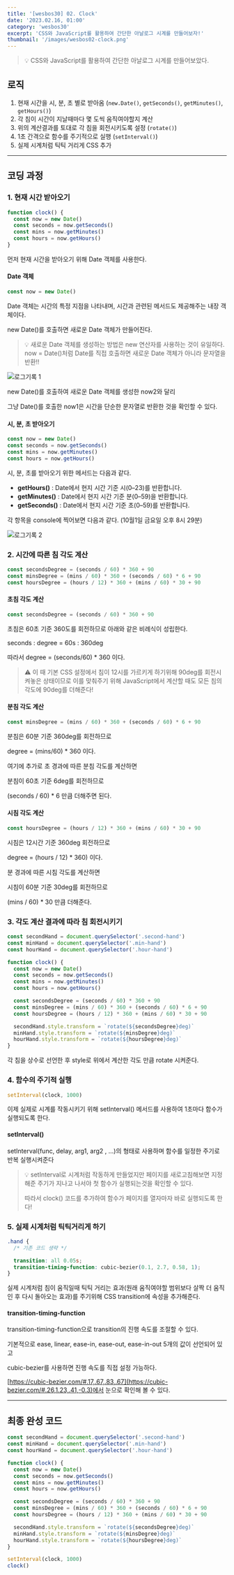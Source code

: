 ```yaml
---
title: '[wesbos30] 02. Clock'
date: '2023.02.16, 01:00'
category: 'wesbos30'
excerpt: 'CSS와 JavaScript를 활용하여 간단한 아날로그 시계를 만들어보자!'
thumbnail: '/images/wesbos02-clock.png'
---
```


> 💡 CSS와 JavaScript를 활용하여 간단한 아날로그 시계를 만들어보았다.

## 로직

1. 현재 시간을 시, 분, 초 별로 받아옴 (`new.Date()`, `getSeconds()`, `getMinutes()`, `getHours()`)</br>
2. 각 침이 시간이 지날때마다 몇 도씩 움직여야할지 계산</br>
3. 위의 계산결과를 토대로 각 침을 회전시키도록 설정 (`rotate()`)</br>
4. 1초 간격으로 함수를 주기적으로 실행 (`setInterval()`)</br>
5. 실제 시계처럼 틱틱 거리게 CSS 추가</br>

---

## 코딩 과정

### 1. 현재 시간 받아오기

```jsx
function clock() {
  const now = new Date()
  const seconds = now.getSeconds()
  const mins = now.getMinutes()
  const hours = now.getHours()
}
```

먼저 현재 시간을 받아오기 위해 Date 객체를 사용한다.

#### Date 객체

```jsx
const now = new Date()
```

Date 객체는 시간의 특정 지점을 나타내며, 시간과 관련된 메서드도 제공해주는 내장 객체이다.

new Date()를 호출하면 새로운 Date 객체가 만들어진다.

> 💡 새로운 Date 객체를 생성하는 방법은 new 연산자를 사용하는 것이 유일하다.
> now = Date()처럼 Date를 직접 호출하면 새로운 Date 객체가 아니라 문자열을 반환!!

![로그기록 1](https://user-images.githubusercontent.com/87363422/156237712-9a67ff01-73ad-40cb-9ea3-182f8853bdf6.png)

new Date()를 호출하여 새로운 Date 객체를 생성한 now2와 달리

그냥 Date()를 호출한 now1은 시간을 단순한 문자열로 반환한 것을 확인할 수 있다.

#### 시, 분, 초 받아오기

```jsx
const now = new Date()
const seconds = now.getSeconds()
const mins = now.getMinutes()
const hours = now.getHours()
```

시, 분, 초를 받아오기 위한 메서드는 다음과 같다.

- **getHours()** : Date에서 현지 시간 기준 시(0–23)를 반환합니다.
- **getMinutes()** : Date에서 현지 시간 기준 분(0–59)을 반환합니다.
- **getSeconds()** : Date에서 현지 시간 기준 초(0–59)를 반환합니다.

각 항목을 console에 찍어보면 다음과 같다. (10월1일 금요일 오후 8시 29분)

![로그기록 2](https://user-images.githubusercontent.com/87363422/156191799-d9687ad7-bb67-499c-8661-9fb93d5f41fd.png)

### 2. 시간에 따른 침 각도 계산

```jsx
const secondsDegree = (seconds / 60) * 360 + 90
const minsDegree = (mins / 60) * 360 + (seconds / 60) * 6 + 90
const hoursDegree = (hours / 12) * 360 + (mins / 60) * 30 + 90
```

#### 초침 각도 계산

```jsx
const secondsDegree = (seconds / 60) * 360 + 90
```

초침은 60초 기준 360도를 회전하므로 아래와 같은 비례식이 성립한다.

seconds : degree = 60s : 360deg

따라서 degree = (seconds/60) \* 360 이다.

> ⚠️ 이 때 기본 CSS 설정에서 침이 12시를 가르키게 하기위해 90deg를 회전시켜놓은 상태이므로 이를 맞춰주기 위해 JavaScript에서 계산할 때도 모든 침의 각도에 90deg를 더해준다!

#### 분침 각도 계산

```jsx
const minsDegree = (mins / 60) * 360 + (seconds / 60) * 6 + 90
```

분침은 60분 기준 360deg를 회전하므로

degree = (mins/60) \* 360 이다.

여기에 추가로 초 경과에 따른 분침 각도를 계산하면

분침이 60초 기준 6deg를 회전하므로

(seconds / 60) \* 6 만큼 더해주면 된다.

#### 시침 각도 계산

```jsx
const hoursDegree = (hours / 12) * 360 + (mins / 60) * 30 + 90
```

시침은 12시간 기준 360deg 회전하므로

degree = (hours / 12) \* 360) 이다.

분 경과에 따른 시침 각도를 계산하면

시침이 60분 기준 30deg를 회전하므로

(mins / 60) \* 30 만큼 더해준다.

### 3. 각도 계산 결과에 따라 침 회전시키기

```jsx
const secondHand = document.querySelector('.second-hand')
const minHand = document.querySelector('.min-hand')
const hourHand = document.querySelector('.hour-hand')

function clock() {
  const now = new Date()
  const seconds = now.getSeconds()
  const mins = now.getMinutes()
  const hours = now.getHours()

  const secondsDegree = (seconds / 60) * 360 + 90
  const minsDegree = (mins / 60) * 360 + (seconds / 60) * 6 + 90
  const hoursDegree = (hours / 12) * 360 + (mins / 60) * 30 + 90

  secondHand.style.transform = `rotate(${secondsDegree}deg)`
  minHand.style.transform = `rotate(${minsDegree}deg)`
  hourHand.style.transform = `rotate(${hoursDegree}deg)`
}
```

각 침을 상수로 선언한 후 style로 위에서 계산한 각도 만큼 rotate 시켜준다.

### 4. 함수의 주기적 실행

```jsx
setInterval(clock, 1000)
```

이제 실제로 시계를 작동시키기 위해 setInterval() 메서드를 사용하여 1초마다 함수가 실행되도록 한다.

#### setInterval()

setInterval(func, delay, arg1, arg2 , ...)의 형태로 사용하며 함수를 일정한 주기로 반복 실행시켜준다

> 💡 setInterval로 시계처럼 작동하게 만들었지만 페이지를 새로고침해보면 지정해준 주기가 지나고 나서야 첫 함수가 실행되는것을 확인할 수 있다.
>
> 따라서 clock() 코드를 추가하여 함수가 페이지를 열자마자 바로 실행되도록 한다!

### 5. 실제 시계처럼 틱틱거리게 하기

```css
.hand {
  /* 기존 코드 생략 */

  transition: all 0.05s;
  transition-timing-function: cubic-bezier(0.1, 2.7, 0.58, 1);
}
```

실제 시계처럼 침이 움직일때 틱틱 거리는 효과(원래 움직여야할 범위보다 살짝 더 움직인 후 다시 돌아오는 효과)를 주기위해 CSS transition에 속성을 추가해준다.

#### transition-timing-function

transition-timing-function으로 transition의 진행 속도를 조절할 수 있다.

기본적으로 ease, linear, ease-in, ease-out, ease-in-out 5개의 값이 선언되어 있고

cubic-bezier를 사용하면 진행 속도를 직접 설정 가능하다.

[https://cubic-bezier.com/#.17,.67,.83,.67](https://cubic-bezier.com/#.26,1.23,.41,-0.3)에서 눈으로 확인해 볼 수 있다.

---

## 최종 완성 코드

```jsx
const secondHand = document.querySelector('.second-hand')
const minHand = document.querySelector('.min-hand')
const hourHand = document.querySelector('.hour-hand')

function clock() {
  const now = new Date()
  const seconds = now.getSeconds()
  const mins = now.getMinutes()
  const hours = now.getHours()

  const secondsDegree = (seconds / 60) * 360 + 90
  const minsDegree = (mins / 60) * 360 + (seconds / 60) * 6 + 90
  const hoursDegree = (hours / 12) * 360 + (mins / 60) * 30 + 90

  secondHand.style.transform = `rotate(${secondsDegree}deg)`
  minHand.style.transform = `rotate(${minsDegree}deg)`
  hourHand.style.transform = `rotate(${hoursDegree}deg)`
}

setInterval(clock, 1000)
clock()
```
